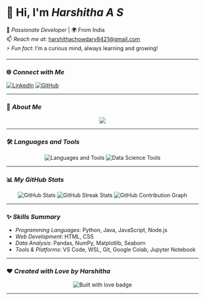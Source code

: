 # 👋 Hi, I'm *Harshitha A S*  

🎯 *Passionate Developer* | 🌍 From India  
📫 *Reach me at*: [harshithachowdary8421@gmail.com](mailto:harshithachowdary8421@gmail.com)  
⚡ *Fun fact*: I’m a curious mind, always learning and growing!  

---

### 🌐 *Connect with Me*
[![LinkedIn](https://img.shields.io/badge/LinkedIn-Connect-blue?style=flat-square&logo=linkedin)]([https://www.linkedin.com/in/likhitha-a-s-375081262/](https://www.linkedin.com/in/harshitha-a-s-22a950292?utm_source=share&utm_campaign=share_via&utm_content=profile&utm_medium=ios_app))  
[![GitHub](https://img.shields.io/badge/GitHub-Visit-lightgrey?style=flat-square&logo=github)](https://github.com/Harshi1808)

---

### 🎯 *About Me*

<div align="center">
  <img src="https://readme-typing-svg.herokuapp.com?font=Roboto+Slab&color=%2336BCF7&size=24&center=true&lines=Developer+%7C+Explorer+%7C+Learner;Building+impactful+projects!;Passionate+about+AI%2C+ML%2C+and+Data+Science!" />
</div>

---

### 🛠️ *Languages and Tools*

<div align="center">
  <img src="https://skillicons.dev/icons?i=python,java,js,nodejs,html,css,mysql,linux,vscode,git" alt="Languages and Tools" />
  <img src="https://skillicons.dev/icons?i=jupyter,pandas,numpy,matplotlib,tensorflow" alt="Data Science Tools" />
</div>

---

### 📊 *My GitHub Stats*

<div align="center">
  <img src="https://github-readme-stats.vercel.app/api?username=Likhitha310&show_icons=true&theme=radical" alt="GitHub Stats" />
  <img src="https://github-readme-streak-stats.herokuapp.com/?user=Likhitha310&theme=radical" alt="GitHub Streak Stats" />
  <img src="https://github-readme-activity-graph.vercel.app/graph?username=Likhitha310&theme=rogue" alt="GitHub Contribution Graph" />
</div>

---

### ✨ *Skills Summary*
- *Programming Languages*: Python, Java, JavaScript, Node.js  
- *Web Development*: HTML, CSS  
- *Data Analysis*: Pandas, NumPy, Matplotlib, Seaborn  
- *Tools & Platforms*: VS Code, WSL, Git, Google Colab, Jupyter Notebook  

---

### ❤️ *Created with Love by Harshitha*
<p align="center">
  <img src="https://forthebadge.com/images/badges/built-with-love.svg" alt="Built with love badge">
</p>

---
